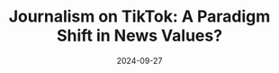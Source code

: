 ---
title: "Journalism on TikTok: A Paradigm Shift in News Values?"
collection: talks
permalink: /talks/2024-09-27-Journalism-on-TikTok-A-Paradigm-Shift-in-News-Values
date: 2024-09-27
venue: 'ECREA 2024'
paperurl: 'https://c-in.floq.live/event/ecrea2024/search?objectClass=timeslot&objectId=665cf10467a3feebfd60bef9&type=detail'
doi: 'https://c-in.floq.live/event/ecrea2024/search?objectClass=timeslot&objectId=665cf10467a3feebfd60bef9&type=detail'
citation: ' Jonathan Hendrickx, &quot;Journalism on TikTok: A Paradigm Shift in News Values?.&quot; ECREA 2024, 1900.'
---